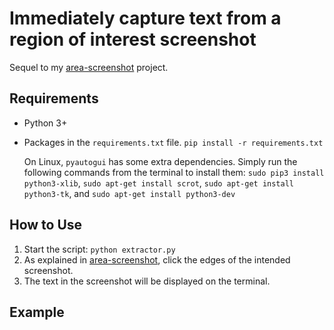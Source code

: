 # Immediately capture text from a region of interest screenshot

Sequel to my [area-screenshot](https://github.com/oluminous/area-screenshot) project.

## Requirements
  - Python 3+
  - Packages in the ```requirements.txt``` file. ```pip install -r requirements.txt```
  
    On Linux, ```pyautogui``` has some extra dependencies. Simply run the following commands from the terminal to install them:
    ```sudo pip3 install python3-xlib```, 
    ```sudo apt-get install scrot```, 
    ```sudo apt-get install python3-tk```, and 
    ```sudo apt-get install python3-dev``` 
  
## How to Use
  1. Start the script: ```python extractor.py```
  2. As explained in [area-screenshot](https://github.com/oluminous/area-screenshot), click the edges of the intended screenshot.
  3. The text in the screenshot will be displayed on the terminal.

## Example

 

